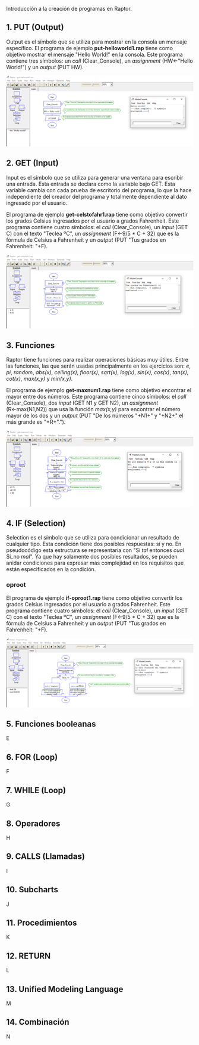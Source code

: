 Introducción a la creación de programas en Raptor.

## 1. PUT (Output)
Output es el símbolo que se utiliza para mostrar en la consola un mensaje específico. El programa de ejemplo **put-helloworld1.rap** tiene como objetivo mostrar el mensaje "Hello World!" en la consola. Este programa contiene tres símbolos: un _call_ (Clear_Console), un _assignment_ (HW←"Hello World!") y un _output_ (PUT HW).

![Figure 1-1](images/1-1.png?raw=true)

## 2. GET (Input)
Input es el símbolo que se utiliza para generar una ventana para escribir una entrada. Esta entrada se declara como la variable bajo GET. Esta variable cambia con cada prueba de escritorio del programa, lo que la hace independiente del creador del programa y totalmente dependiente al dato ingresado por el usuario. 

El programa de ejemplo **get-celstofahr1.rap** tiene como objetivo convertir los grados Celsius ingresados por el usuario a grados Fahrenheit. Este programa contiene cuatro símbolos: el _call_ (Clear_Console), un _input_ (GET C) con el texto "Teclea ºC", un _assignment_ (F←9/5 * C + 32) que es la fórmula de Celsius a Fahrenheit y un _output_ (PUT "Tus grados en  Fahrenheit: "+F).

![Figure 2-1](images/2-1.png?raw=true)

## 3. Funciones
Raptor tiene funciones para realizar operaciones básicas muy útiles. Entre las funciones, las que serán usadas principalmente en los ejercicios son: _e_, _pi_, _random_, _abs(x)_, _ceiling(x)_, _floor(x)_, _sqrt(x)_, _log(x)_, _sin(x)_, _cos(x)_, _tan(x)_, _cot(x)_, _max(x,y)_ y _min(x,y)_.

El programa de ejemplo **get-maxnum1.rap** tiene como objetivo encontrar el mayor entre dos números. Este programa contiene cinco símbolos: el _call_ (Clear_Console), dos _input_ (GET N1 y GET N2), un _assignment_ (R←max(N1,N2)) que usa la función _max(x,y)_ para encontrar el número mayor de los dos y un _output_ (PUT "De los números "+N1+" y "+N2+" el más grande es "+R+".").

![Figure 3-1](images/3-1.png?raw=true)

## 4. IF (Selection)
Selection es el símbolo que se utiliza para condicionar un resultado de cualquier tipo. Esta condición tiene dos posibles respuestas: sí y no. En pseudocódigo esta estructura se representaría con "Si _tal_ entonces _cual_ Si_no _mal_". Ya que hay solamente dos posibles resultados, se pueden anidar condiciones para expresar más complejidad en los requisitos que están especificados en la condición.

### oproot

El programa de ejemplo **if-oproot1.rap** tiene como objetivo convertir los grados Celsius ingresados por el usuario a grados Fahrenheit. Este programa contiene cuatro símbolos: el _call_ (Clear_Console), un _input_ (GET C) con el texto "Teclea ºC", un _assignment_ (F←9/5 * C + 32) que es la fórmula de Celsius a Fahrenheit y un _output_ (PUT "Tus grados en  Fahrenheit: "+F).

![Figure 4-1](images/4-1.png?raw=true)

## 5. Funciones booleanas
E

## 6. FOR (Loop)
F

## 7. WHILE (Loop)
G

## 8. Operadores
H

## 9. CALLS (Llamadas)
I

## 10. Subcharts
J

## 11. Procedimientos
K

## 12. RETURN
L

## 13. Unified Modeling Language
M

## 14. Combinación
N
